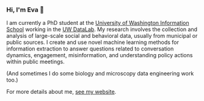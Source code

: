 ### Hi, I'm Eva 👋

I am currently a PhD student at the [University of Washington Information School](https://ischool.uw.edu/) working in the [UW DataLab](https://datalab.ischool.uw.edu/). My research involves the collection and analysis of large-scale social and behavioral data, usually from municipal or public sources. I create and use novel machine learning methods for information extraction to answer questions related to conversation dynamics, engagement, misinformation, and understanding policy actions within public meetings.

(And sometimes I do some biology and microscopy data engineering work too.)

For more details about me, [see my website](https://evamaxfield.github.io).
